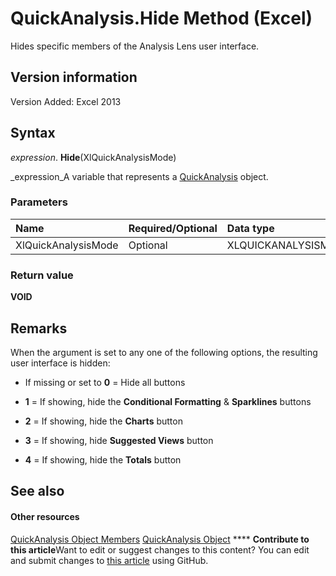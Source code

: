 
# QuickAnalysis.Hide Method (Excel)

Hides specific members of the Analysis Lens user interface.


## Version information

Version Added: Excel 2013 


## Syntax

 _expression_. **Hide**(XlQuickAnalysisMode)

 _expression_A variable that represents a  [QuickAnalysis](cff69157-e5d9-aacb-2569-9727c5f83b0e.md) object.


### Parameters



|**Name**|**Required/Optional**|**Data type**|**Description**|
|:-----|:-----|:-----|:-----|
|XlQuickAnalysisMode|Optional|XLQUICKANALYSISMODE||

### Return value

 **VOID**


## Remarks

When the argument is set to any one of the following options, the resulting user interface is hidden:


- If missing or set to  **0** = Hide all buttons
    
-  **1** = If showing, hide the **Conditional Formatting** &amp; **Sparklines** buttons
    
-  **2** = If showing, hide the **Charts** button
    
-  **3** = If showing, hide **Suggested Views** button
    
-  **4** = If showing, hide the **Totals** button
    

## See also


#### Other resources


 [QuickAnalysis Object Members](be4102b8-49b5-e03a-ddfb-6a4e486d9246.md)
 [QuickAnalysis Object](cff69157-e5d9-aacb-2569-9727c5f83b0e.md)
****   **Contribute to this article**Want to edit or suggest changes to this content? You can edit and submit changes to  [this article](https://github.com/jhershey00/VBA_Excel_Test/OpenXMLCon/articles/dc3b805a-8744-1f63-0509-32b8254958b8.md) using GitHub.

